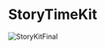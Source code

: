 # StoryTimeKit

![StoryKitFinal](https://github.com/olijujuangreen/StoryKit/assets/117129713/63a986b9-62e4-491a-b802-1876665a64c0)
